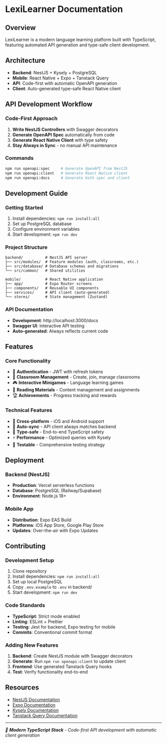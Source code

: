 # LexiLearner Documentation

## Overview

LexiLearner is a modern language learning platform built with TypeScript, featuring automated API generation and type-safe client development.

## Architecture

- **Backend**: NestJS + Kysely + PostgreSQL
- **Mobile**: React Native + Expo + Tanstack Query  
- **API**: Code-first with automatic OpenAPI generation
- **Client**: Auto-generated type-safe React Native client

## API Development Workflow

### Code-First Approach
1. **Write NestJS Controllers** with Swagger decorators
2. **Generate OpenAPI Spec** automatically from code
3. **Generate React Native Client** with type safety
4. **Stay Always in Sync** - no manual API maintenance

### Commands
```bash
npm run openapi:spec     # Generate OpenAPI from NestJS
npm run openapi:client   # Generate React Native client
npm run openapi:docs     # Generate both spec and client
```

## Development Guide

### Getting Started
1. Install dependencies: `npm run install:all`
2. Set up PostgreSQL database
3. Configure environment variables
4. Start development: `npm run dev`

### Project Structure
```
backend/          # NestJS API server
├── src/modules/  # Feature modules (auth, classrooms, etc.)
├── src/database/ # Database schemas and migrations
└── src/common/   # Shared utilities

mobile/           # React Native application
├── app/          # Expo Router screens
├── components/   # Reusable UI components
├── services/     # API client (auto-generated)
└── stores/       # State management (Zustand)
```

### API Documentation
- **Development**: http://localhost:3000/docs
- **Swagger UI**: Interactive API testing
- **Auto-generated**: Always reflects current code

## Features

### Core Functionality
- 🔐 **Authentication** - JWT with refresh tokens
- 👥 **Classroom Management** - Create, join, manage classrooms
- 🎮 **Interactive Minigames** - Language learning games
- 📖 **Reading Materials** - Content management and assignments
- 🏆 **Achievements** - Progress tracking and rewards

### Technical Features
- 📱 **Cross-platform** - iOS and Android support
- 🔄 **Auto-sync** - API client always matches backend
- 🎯 **Type-safe** - End-to-end TypeScript safety
- ⚡ **Performance** - Optimized queries with Kysely
- 🧪 **Testable** - Comprehensive testing strategy

## Deployment

### Backend (NestJS)
- **Production**: Vercel serverless functions
- **Database**: PostgreSQL (Railway/Supabase)
- **Environment**: Node.js 18+

### Mobile App
- **Distribution**: Expo EAS Build
- **Platforms**: iOS App Store, Google Play Store
- **Updates**: Over-the-air with Expo Updates

## Contributing

### Development Setup
1. Clone repository
2. Install dependencies: `npm run install:all`
3. Set up local PostgreSQL
4. Copy `.env.example` to `.env` in backend/
5. Start development: `npm run dev`

### Code Standards
- **TypeScript**: Strict mode enabled
- **Linting**: ESLint + Prettier
- **Testing**: Jest for backend, Expo testing for mobile
- **Commits**: Conventional commit format

### Adding New Features
1. **Backend**: Create NestJS module with Swagger decorators
2. **Generate**: Run `npm run openapi:client` to update client
3. **Frontend**: Use generated Tanstack Query hooks
4. **Test**: Verify functionality end-to-end

## Resources

- [NestJS Documentation](https://docs.nestjs.com/)
- [Expo Documentation](https://docs.expo.dev/)
- [Kysely Documentation](https://kysely.dev/)
- [Tanstack Query Documentation](https://tanstack.com/query/)

---

*🚀 **Modern TypeScript Stack** - Code-first API development with automatic client generation*